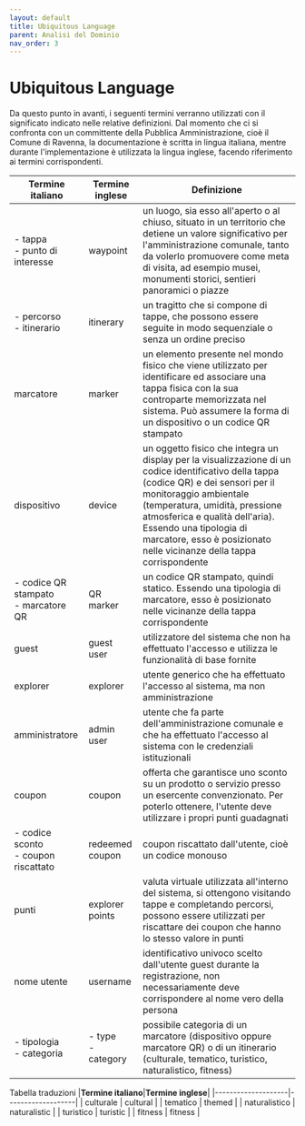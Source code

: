 ```yaml
---
layout: default
title: Ubiquitous Language
parent: Analisi del Dominio
nav_order: 3
---
```


# Ubiquitous Language
Da questo punto in avanti, i seguenti termini verranno utilizzati con il significato indicato nelle relative definizioni. Dal momento che ci si confronta con un committente della Pubblica Amministrazione, cioè il Comune di Ravenna, la documentazione è scritta in lingua italiana, mentre durante l'implementazione è utilizzata la lingua inglese, facendo riferimento ai termini corrispondenti.

|**Termine italiano**|**Termine inglese**|**Definizione**|
|--------------------|-------------------|---------------|
| - tappa <br /> - punto di interesse | waypoint | un luogo, sia esso all'aperto o al chiuso, situato in un territorio che detiene un valore significativo per l'amministrazione comunale, tanto da volerlo promuovere come meta di visita, ad esempio musei, monumenti storici, sentieri panoramici o piazze |
| - percorso <br /> - itinerario| itinerary | un tragitto che si compone di tappe, che possono essere seguite in modo sequenziale o senza un ordine preciso |
| marcatore | marker | un elemento presente nel mondo fisico che viene utilizzato per identificare ed associare una tappa fisica con la sua controparte memorizzata nel sistema. Può assumere la forma di un dispositivo o un codice QR stampato |
| dispositivo | device | un oggetto fisico che integra un display per la visualizzazione di un codice identificativo della tappa (codice QR) e dei sensori per il monitoraggio ambientale (temperatura, umidità, pressione atmosferica e qualità dell'aria). Essendo una tipologia di marcatore, esso è posizionato nelle vicinanze della tappa corrispondente |
| - codice QR stampato <br /> - marcatore QR | QR marker | un codice QR stampato, quindi statico. Essendo una tipologia di marcatore, esso è posizionato nelle vicinanze della tappa corrispondente |
| guest | guest user  | utilizzatore del sistema che non ha effettuato l'accesso e utilizza le funzionalità di base fornite |
| explorer | explorer | utente generico che ha effettuato l'accesso al sistema, ma non amministrazione |
| amministratore | admin user | utente che fa parte dell'amministrazione comunale e che ha effettuato l'accesso al sistema con le credenziali istituzionali |
| coupon | coupon | offerta che garantisce uno sconto su un prodotto o servizio presso un esercente convenzionato. Per poterlo ottenere, l'utente deve utilizzare i propri punti guadagnati |
| - codice sconto <br /> - coupon riscattato | redeemed coupon | coupon riscattato dall'utente, cioè un codice monouso |
| punti | explorer points | valuta virtuale utilizzata all'interno del sistema, si ottengono visitando tappe e completando percorsi, possono essere utilizzati per riscattare dei coupon che hanno lo stesso valore in punti |
| nome utente | username | identificativo univoco scelto dall'utente guest durante la registrazione, non necessariamente deve corrispondere al nome vero della persona |
| - tipologia <br /> - categoria | - type <br /> - category| possibile categoria di un marcatore (dispositivo oppure marcatore QR) o di un itinerario (culturale, tematico, turistico, naturalistico, fitness) |

Tabella traduzioni
|**Termine italiano**|**Termine inglese**|
|--------------------|-------------------|
| culturale | cultural |
| tematico | themed |
| naturalistico | naturalistic |
| turistico | turistic |
| fitness | fitness |